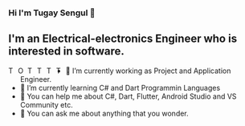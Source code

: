 ### Hi I'm Tugay Sengul 👋
 ## I'm an Electrical-electronics Engineer who is interested in software. 
 
   <a href="https://twitter.com/Tgysngll">
   <img align="left" alt="Tugay Sengul's Twitter" width="16px" src="https://cdn.jsdelivr.net/npm/simple-icons@v3/icons/twitter.svg" />
   </a>
   <a href="https://www.linkedin.com/in/tgysngl">
   <img align="left" alt="Ohidur Rahman Bappy's Linkdein" width="16px" src="https://cdn.jsdelivr.net/npm/simple-icons@v3/icons/linkedin.svg" />
   </a>
   <a href="https://github.com/Tgsngl">
   <img align="left" alt="Tugay Sengul's Github" width="16px" src="https://cdn.jsdelivr.net/npm/simple-icons@v3/icons/github.svg" />
   </a>
   <a href="https://www.instagram.com/tgysngl">
   <img align="left" alt="Tugay Sengul's Instagram" width="16px" src="https://cdn.jsdelivr.net/npm/simple-icons@v3/icons/instagram.svg" />
   </a>
   <a href="https://www.facebook.com/Thend3/">
   <img align="left" alt="Tugay Sengul's Facebook" width="16px" src="https://cdn.jsdelivr.net/npm/simple-icons@v3/icons/facebook.svg" />
   </a>
   <a href="tgysngll@gmail.com">
   <img align="left" alt="Tugay Sengul's Facebook" width="16px" src="https://cdn.jsdelivr.net/npm/simple-icons@3.13.0/icons/mail-dot-ru.svg" />
   </a>

   - 🔭 I’m currently working as Project and Application Engineer.
   - 🌱 I’m currently learning C# and Dart Programmin Languages
   - 🤔  You can help me about C#, Dart, Flutter, Android Studio and VS Community etc.
   - 💬 You can ask me about anything that you wonder.


 





